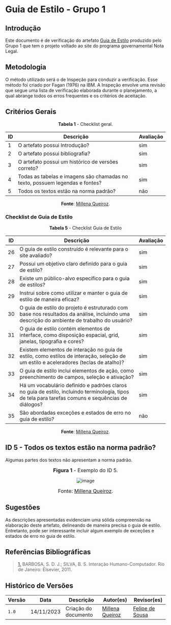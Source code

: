 # Guia de Estilo - Grupo 1

## Introdução

Este documento é de verificação do artefato [Guia de Estilo](https://interacao-humano-computador.github.io/2023.2-NotaLegal/analise%20de%20requisitos%20II/guia_de_estilo/) produzido pelo Grupo 1 que tem o projeto voltado ao site do programa governamental Nota Legal.

## Metodologia

O método utilizado será o de Inspeção para conduzir a verificação. Esse método foi criado por Fagan (1976) na IBM. A Inspeção envolve uma revisão que segue uma lista de verificação elaborada durante o planejamento, a qual abrange todos os erros frequentes e os critérios de aceitação.


## Critérios Gerais

<Center>

**Tabela 1** - Checklist geral.

| ID  | Descrição                                                                                              | Avaliação |
| --- | ------------------------------------------------------------------------------------------------------ | --------- | 
| 1   | O artefato possui Introdução?                                                                          |        sim  |
| 2   | O artefato possui bibliografia?                                           |   sim       |
| 3   | O artefato possui um histórico de versões correto? |    sim       |
| 4   | Todas as tabelas e imagens são chamadas no texto, possuem legendas e fontes?                           |     sim      |
| 5   | Todos os textos estão na norma padrão?                                                                 |    não    |

**Fonte**: [Millena Queiroz](https://github.com/millenaqueiroz).

</Center>

### Checklist de Guia de Estilo

<Center>

**Tabela 5** - Checklist Guia de Estilo

| ID  | Descrição                                                                                           | Avaliação |
| --- | --------------------------------------------------------------------------------------------------- | --------- | 
| 26  | O guia de estilo construído é relevante para o site avaliado?                                        | sim   |
| 27  | Possui um objetivo claro definido para o guia de estilo?                                              | sim   |
| 28  | Existe um público-alvo específico para o guia de estilos?                                            | sim   |
| 29  | Instrui sobre como utilizar e manter o guia de estilo de maneira eficaz?                              | sim   |
| 30  | O guia de estilo do projeto é estruturado com base nos resultados da análise, incluindo uma descrição do ambiente de trabalho do usuário? | sim   |
| 31  | O guia de estilo contém elementos de interface, como disposição espacial, grid, janelas, tipografia e cores? | sim   |
| 32  | Existem elementos de interação no guia de estilo, como estilos de interação, seleção de um estilo e aceleradores (teclas de atalho)? | sim   |
| 33  | O guia de estilo inclui elementos de ação, como preenchimento de campos, seleção e ativação?       | sim   |
| 34  | Há um vocabulário definido e padrões claros no guia de estilo, incluindo terminologia, tipos de tela para tarefas comuns e sequências de diálogos? | sim   |
| 35  | São abordadas exceções e estados de erro no guia de estilo?                                          | não   |


**Fonte**: [Millena Queiroz](https://github.com/millenaqueiroz).

</Center>

## ID 5 - Todos os textos estão na norma padrão?                                                                 

Algumas partes dos textos não apresentam a norma padrão.

<center>

<font size="3"><p style="text-align: center"><b>Figura 1</b> - Exemplo do ID 5. </p></font>

<img src="https://github.com/Interacao-Humano-Computador/2023.2-SEI-GDF/assets/60625345/4b0d6758-cc6d-4fd9-affb-c2b4ff09e0e7" alt="image">

<font size="3"><p style="text-align: center">Fonte: [Millena Queiroz](https://github.com/millenaqueiroz).</p></font>

</center>

## Sugestões

As descrições apresentadas evidenciam uma sólida compreensão na elaboração deste artefato, delineando de maneira precisa o guia de estilo. Entretanto, pode ser interessante incluir algum exemplo de exceções e estados de erro no guia de estilo.

## Referências Bibliográficas

> <a id="REF1" href="#anchor_1">1.</a> BARBOSA, S. D. J.; SILVA, B. S. Interação Humano-Computador. Rio de Janeiro: Elsevier, 2011.

## Histórico de Versões

| Versão | Data       | Descrição            | Autor(es)                                     | Revisor(es)                                          |
| ------ | ---------- | -------------------- | --------------------------------------------- | ---------------------------------------------------- |
| `1.0`  | 14/11/2023 | Criação do documento | [Millena Queiroz](https://github.com/millenaqueiroz) |[Felipe de Sousa](https://github.com/fsousac) | 
